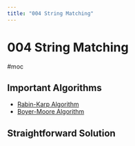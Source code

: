 ```yaml
---
title: "004 String Matching"
---
```

# 004 String Matching
#moc 
## Important Algorithms
- [Rabin-Karp Algorithm](Notes/Rabin-Karp%20Algorithm.md)
- [Boyer-Moore Algorithm](Notes/Boyer-Moore%20Algorithm.md)
## Straightforward Solution
